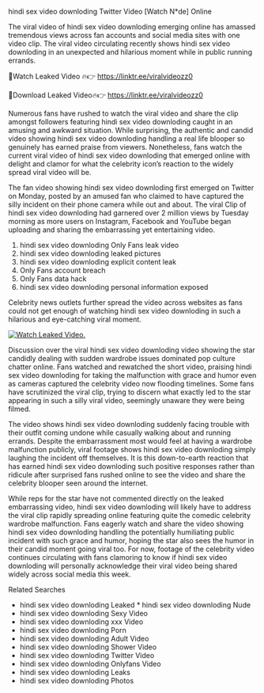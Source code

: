 ﻿hindi sex video downloding Twitter Video [Watch N*de] Online

The viral video of ﻿hindi sex video downloding emerging online has amassed tremendous views across fan accounts and social media sites with one video clip. The viral video circulating recently shows ﻿hindi sex video downloding in an unexpected and hilarious moment while in public running errands. 

🔴Watch Leaked Video 🔥👉  https://linktr.ee/viralvideozz0 

🔴Download Leaked Video🔥👉  https://linktr.ee/viralvideozz0 

Numerous fans have rushed to watch the viral video and share the clip amongst followers featuring ﻿hindi sex video downloding caught in an amusing and awkward situation. While surprising, the authentic and candid video showing ﻿hindi sex video downloding handling a real life blooper so genuinely has earned praise from viewers. Nonetheless, fans watch the current viral video of ﻿hindi sex video downloding that emerged online with delight and clamor for what the celebrity icon’s reaction to the widely spread viral video will be.

The fan video showing ﻿hindi sex video downloding first emerged on Twitter on Monday, posted by an amused fan who claimed to have captured the silly incident on their phone camera while out and about. The viral Clip of ﻿hindi sex video downloding had garnered over 2 million views by Tuesday morning as more users on Instagram, Facebook and YouTube began uploading and sharing the embarrassing yet entertaining video. 

1. ﻿hindi sex video downloding Only Fans leak video
2. ﻿hindi sex video downloding leaked pictures
3. ﻿hindi sex video downloding explicit content leak
4. Only Fans account breach
5. Only Fans data hack
6. ﻿hindi sex video downloding personal information exposed

Celebrity news outlets further spread the video across websites as fans could not get enough of watching ﻿hindi sex video downloding in such a hilarious and eye-catching viral moment. 

[![Watch Leaked Video.](https://miro.medium.com/v2/resize:fit:828/format:webp/1*cilzJN44JGOrTw9NJCrNHA.gif "Watch Leaked Video")](https://linktr.ee/viralvideozz0)

Discussion over the viral ﻿hindi sex video downloding video showing the star candidly dealing with sudden wardrobe issues dominated pop culture chatter online. Fans watched and rewatched the short video, praising ﻿hindi sex video downloding for taking the malfunction with grace and humor even as cameras captured the celebrity video now flooding timelines. Some fans have scrutinized the viral clip, trying to discern what exactly led to the star appearing in such a silly viral video, seemingly unaware they were being filmed.

The video shows ﻿hindi sex video downloding suddenly facing trouble with their outfit coming undone while casually walking about and running errands. Despite the embarrassment most would feel at having a wardrobe malfunction publicly, viral footage shows ﻿hindi sex video downloding simply laughing the incident off themselves. It is this down-to-earth reaction that has earned ﻿hindi sex video downloding such positive responses rather than ridicule after surprised fans rushed online to see the video and share the celebrity blooper seen around the internet.  

While reps for the star have not commented directly on the leaked embarrassing video, ﻿hindi sex video downloding will likely have to address the viral clip rapidly spreading online featuring quite the comedic celebrity wardrobe malfunction. Fans eagerly watch and share the video showing ﻿hindi sex video downloding handling the potentially humiliating public incident with such grace and humor, hoping the star also sees the humor in their candid moment going viral too. For now, footage of the celebrity video continues circulating with fans clamoring to know if ﻿hindi sex video downloding will personally acknowledge their viral video being shared widely across social media this week.

Related Searches
* ﻿hindi sex video downloding Leaked
﻿* hindi sex video downloding Nude
* ﻿hindi sex video downloding Sexy Video
* ﻿hindi sex video downloding xxx Video
* ﻿hindi sex video downloding Porn
* ﻿hindi sex video downloding Adult Video
* ﻿hindi sex video downloding Shower Video
* ﻿hindi sex video downloding Twitter Video
* ﻿hindi sex video downloding Onlyfans Video
* ﻿hindi sex video downloding Leaks
* ﻿hindi sex video downloding Photos
